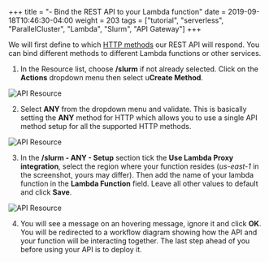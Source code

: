 +++
title = "- Bind the REST API to your Lambda function"
date = 2019-09-18T10:46:30-04:00
weight = 203
tags = ["tutorial", "serverless", "ParallelCluster", "Lambda", "Slurm", "API Gateway"]
+++

We will first define to which [HTTP methods](https://en.wikipedia.org/wiki/Hypertext_Transfer_Protocol#Request_methods) our REST API will respond. You can bind different methods to different Lambda functions or other services.

1. In the Resource list, choose **/slurm** if not already selected. Click on the **Actions** dropdown menu then select u**Create Method**.

![API Resource](/images/serverless/api-gateway-5.png)

2. Select **ANY** from the dropdown menu and validate. This is basically setting the **ANY** method for HTTP which allows you to use a single API method setup for all the supported HTTP methods.

![API Resource](/images/serverless/api-gateway-6.png)

3. In the **/slurm - ANY - Setup** section tick the **Use Lambda Proxy integration**, select the region where your function resides (*us-east-1* in the screenshot, yours may differ). Then add the name of your lambda function in the **Lambda Function** field. Leave all other values to default and click **Save**.

![API Resource](/images/serverless/api-gateway-7.png)

4. You will see a message on an hovering  message, ignore it and click **OK**. You will be redirected to a workflow diagram showing how the API and your function will be interacting together. The last step ahead of you before using your API is to deploy it.
